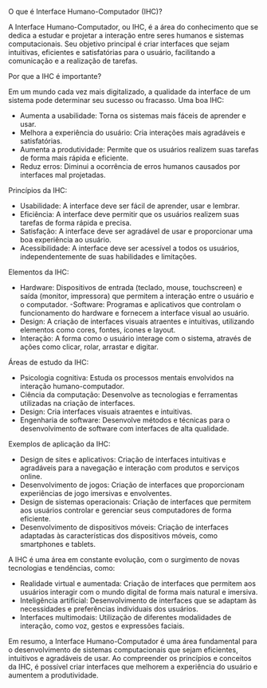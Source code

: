 O que é Interface Humano-Computador (IHC)?

A Interface Humano-Computador, ou IHC, é a área do conhecimento que se dedica a estudar e projetar a interação entre seres humanos e sistemas
computacionais. Seu objetivo principal é criar interfaces que sejam intuitivas, eficientes e satisfatórias para o usuário, facilitando a comunicação
e a realização de tarefas.

Por que a IHC é importante?

Em um mundo cada vez mais digitalizado, a qualidade da interface de um sistema pode determinar seu sucesso ou fracasso. Uma boa IHC:
- Aumenta a usabilidade: Torna os sistemas mais fáceis de aprender e usar.
- Melhora a experiência do usuário: Cria interações mais agradáveis e satisfatórias.
- Aumenta a produtividade: Permite que os usuários realizem suas tarefas de forma mais rápida e eficiente.
- Reduz erros: Diminui a ocorrência de erros humanos causados por interfaces mal projetadas.

Princípios da IHC:
- Usabilidade: A interface deve ser fácil de aprender, usar e lembrar.
- Eficiência: A interface deve permitir que os usuários realizem suas tarefas de forma rápida e precisa.
- Satisfação: A interface deve ser agradável de usar e proporcionar uma boa experiência ao usuário.
- Acessibilidade: A interface deve ser acessível a todos os usuários, independentemente de suas habilidades e limitações.

Elementos da IHC:
- Hardware: Dispositivos de entrada (teclado, mouse, touchscreen) e saída (monitor, impressora) que permitem a interação entre o usuário e o computador.
-Software: Programas e aplicativos que controlam o funcionamento do hardware e fornecem a interface visual ao usuário.
- Design: A criação de interfaces visuais atraentes e intuitivas, utilizando elementos como cores, fontes, ícones e layout.
- Interação: A forma como o usuário interage com o sistema, através de ações como clicar, rolar, arrastar e digitar.

Áreas de estudo da IHC:
- Psicologia cognitiva: Estuda os processos mentais envolvidos na interação humano-computador.
- Ciência da computação: Desenvolve as tecnologias e ferramentas utilizadas na criação de interfaces.
- Design: Cria interfaces visuais atraentes e intuitivas.
- Engenharia de software: Desenvolve métodos e técnicas para o desenvolvimento de software com interfaces de alta qualidade.

Exemplos de aplicação da IHC:
- Design de sites e aplicativos: Criação de interfaces intuitivas e agradáveis para a navegação e interação com produtos e serviços online.
- Desenvolvimento de jogos: Criação de interfaces que proporcionam experiências de jogo imersivas e envolventes.
- Design de sistemas operacionais: Criação de interfaces que permitem aos usuários controlar e gerenciar seus computadores de forma eficiente.
- Desenvolvimento de dispositivos móveis: Criação de interfaces adaptadas às características dos dispositivos móveis, como smartphones e tablets.

A IHC é uma área em constante evolução, com o surgimento de novas tecnologias e tendências, como:

- Realidade virtual e aumentada: Criação de interfaces que permitem aos usuários interagir com o mundo digital de forma mais natural e imersiva.
- Inteligência artificial: Desenvolvimento de interfaces que se adaptam às necessidades e preferências individuais dos usuários.
- Interfaces multimodais: Utilização de diferentes modalidades de interação, como voz, gestos e expressões faciais.

Em resumo, a Interface Humano-Computador é uma área fundamental para o desenvolvimento de sistemas computacionais que sejam eficientes, intuitivos e
agradáveis de usar. Ao compreender os princípios e conceitos da IHC, é possível criar interfaces que melhorem a experiência do usuário e aumentem a
produtividade.
